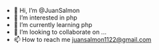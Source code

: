 - 👋 Hi, I’m @JuanSalmon
- 👀 I’m interested in php
- 🌱 I’m currently learning php
- 💞️ I’m looking to collaborate on ...
- 📫 How to reach me juansalmon1122@gmail.com


<!---
JuanSalmon/JuanSalmon is a ✨ special ✨ repository because its `README.md` (this file) appears on your GitHub profile.
You can click the Preview link to take a look at your changes.
--->
